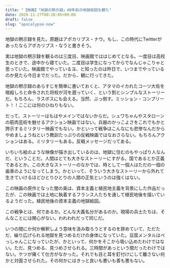 ```yaml
---
title: "【映画】「地獄の黙示録」40年前の地獄絵図を観た"
date: 2020-11-27T00:28:05+09:00
draft: false
slug: "apocalypse-now"
---
```


地獄の黙示録を見た。原題はアポカリプス・ナウ。もし、この時代にTwitterがあったならアポカリプス・なうと書きそう。

実は地獄の黙示録を観るのは三度目、映画館でははじめてとなる。一度目は高校生のときで、途中から寝ていた。二度目は学生になってからでなんじゃこりゃと思っていた。映画館でやっているヨ、と知ったのは昨日で、いつまでやっているのか見たら今日までだった。だから、観に行ってきた。

地獄の黙示録のあらすじを簡単に書いておくと、アタマのイカれたコーツ大佐を暗殺しろと命令された将校が河を遡っていく、という割とシンプルなストーリーだ。もちろん、ラスボスにも会える。当然、ぶっ倒す。ミッション・コンプリート！！ここには何のひねりもない。

だって、ストーリーはもはやメインではないからだ。シュワちゃんやスタローンの筋肉芸術を魅せるアクション映画ではない。兵器のかっこよさをこれでもかと誇示するミリタリー映画でもない。かといって戦争はこんなにも悲惨なんだからやめましょうねという教訓たっぷりの反戦映画ではなおさらない。もちろんアクションはある。ミリタリーもある。反戦メッセージだってある。

いちいち絵のような映像が描き出しているのは、地獄に住むのもやっぱり人なんだ、ということだ。人間はとても大きなストーリーにすがる。国であるとか正義であるとか。この大きなストーリーのなかでは、時として一個人はただの一個の歯車のようになってしまう。かといって、そういう大きなストーリーから外れて生きていけるほどひとりひとりの人間の正気というのは強くはない。

この映画の原作となった闇の奥は、資本主義と植民地主義を背景にした作品だったが、この映画では土地に執着するフランス人たちを通して植民地後を描いているようだった。植民地後の資本主義の地獄絵図。

この戦争とは、何であるか。どんな大義名分があるのか。現場の兵士たちは、そんなことには関心がない。われわれだって同じだ。

いつの間にか何か解釈しよう意味を汲み取ろうとするのを辞めていて、ただただ、繰り広げられる地獄を見つめるだけの身体になっていた。豆腐メンタルはぺっしゃんこになっていたが、かといって、何かをそこから吸い込めたわけではない。ただ、見つめる、見つめさせられる。三時間があっという間だったわけではない。ケツが痛くて仕方がなかった。それでも目と耳を釘付けにして離さない何かと対面させられた。その何かにはきっと良いも悪いも善も悪もない。
